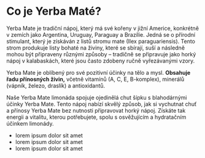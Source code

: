 # Co je Yerba Maté?

Yerba Mate je tradiční nápoj, který má své kořeny v jižní Americe, konkrétně v zemích jako Argentina, Uruguay, Paraguay a Brazílie. Jedná se o přírodní stimulant, který je získáván z listů stromu mate (Ilex paraguariensis). Tento strom produkuje listy bohaté na živiny, které se sbírají, suší a následně mohou být připraveny různými způsoby – tradičně se připravuje jako horký nápoj v kalabaskách, které jsou často zdobeny ručně vyřezávanými vzory.

Yerba Mate je oblíbený pro své pozitivní účinky na tělo a mysl. **Obsahuje řadu přínosných živin,** včetně vitamínů (A, C, E, B-komplex), minerálů (vápník, železo, draslík) a antioxidantů.

Naše Yerba Mate limonáda spojuje ojedinělá chut šípku s blahodárnými účinky Yerba Mate. Tento nápoj nabízí skvělý způsob, jak si vychutnat chuť a přínosy Yerba Mate bez nutnosti připravovat horký nápoj. Získáte tak energii a vitalitu, kterou potřebujete, spolu s osvěžujícím a hydratačním účinkem limonády.

- lorem ipsum dolor sit amet
- lorem ipsum dolor sit amet
- lorem ipsum dolor sit amet
